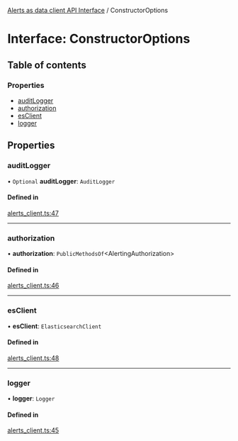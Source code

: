 [Alerts as data client API Interface](../alerts_client_api.md) / ConstructorOptions

# Interface: ConstructorOptions

## Table of contents

### Properties

- [auditLogger](constructoroptions.md#auditlogger)
- [authorization](constructoroptions.md#authorization)
- [esClient](constructoroptions.md#esclient)
- [logger](constructoroptions.md#logger)

## Properties

### auditLogger

• `Optional` **auditLogger**: `AuditLogger`

#### Defined in

[alerts_client.ts:47](https://github.com/elastic/kibana/blob/8860188e2d5/x-pack/plugins/rule_registry/server/alert_data_client/alerts_client.ts#L47)

___

### authorization

• **authorization**: `PublicMethodsOf`<AlertingAuthorization\>

#### Defined in

[alerts_client.ts:46](https://github.com/elastic/kibana/blob/8860188e2d5/x-pack/plugins/rule_registry/server/alert_data_client/alerts_client.ts#L46)

___

### esClient

• **esClient**: `ElasticsearchClient`

#### Defined in

[alerts_client.ts:48](https://github.com/elastic/kibana/blob/8860188e2d5/x-pack/plugins/rule_registry/server/alert_data_client/alerts_client.ts#L48)

___

### logger

• **logger**: `Logger`

#### Defined in

[alerts_client.ts:45](https://github.com/elastic/kibana/blob/8860188e2d5/x-pack/plugins/rule_registry/server/alert_data_client/alerts_client.ts#L45)
